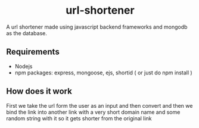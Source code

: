 <h1 align="center">url-shortener</h1>

A url shortener made using javascript backend frameworks and mongodb as the database.

## Requirements
- Nodejs
- npm packages: express, mongoose, ejs, shortid ( or just do npm install )

## How does it work
First we take the url form the user as an input and then convert and then we bind the link into another link with a very short domain name and some random string with it so it gets shorter from the original link
